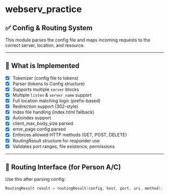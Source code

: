 # webserv_practice
## ✅ Config & Routing System

This module parses the config file and maps incoming requests to the correct server, location, and resource.

---

## 🔧 What is Implemented

- [x] Tokenizer (config file to tokens)
- [x] Parser (tokens to Config structure)
- [x] Supports multiple `server` blocks
- [x] Multiple `listen` & `server_name` support
- [x] Full location matching logic (prefix-based)
- [x] Redirection support (302-style)
- [x] Index file handling (index.html fallback)
- [x] Autoindex support
- [x] client_max_body_size parsed
- [x] error_page config parsed
- [x] Enforces allowed HTTP methods (GET, POST, DELETE)
- [x] RoutingResult structure for responder use
- [x] Validates port ranges, file existence, permissions

---

## 🔗 Routing Interface (for Person A/C)

Use this after parsing config:

```c
RoutingResult result = routingResult(config, host, port, uri, method);
